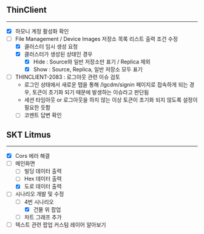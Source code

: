 ## ThinClient
---
- [x] 하모니 계정 활성화 확인
- [ ] File Management / Device Images 저장소 목록 리스트 출력 조건 수정
	- [x] 클러스터 임시 생성 요청
	- [x] 클러스터가 생성된 상태인 경우
		- [x] Hide : Source와 일반 저장소만 표기 / Replica 제외
		- [x] Show : Source, Replica, 일반 저장소 모두 표기
- [ ] THINCLIENT-2083 : 로그아웃 관련 이슈 검토
	- 로그인 상태에서 새로운 탭을 통해 /lgcdm/signin 페이지로 접속하게 되는 경우,
	  토큰이 초기화 되기 때문에 발생하는 이슈라고 판단됨
	- 세션 타임아웃 or 로그아웃을 하지 않는 이상 토큰이 초기화 되지 않도록 설정이 필요한 듯함
	- [ ] 코멘트 답변 확인

## SKT Litmus
---
- [x] Cors 에러 해결
- [ ] 메인화면
	- [ ] 빌딩 데이터 출력
	- [ ] Hex 데이터 출력
	- [x] 도로 데이터 출력
- [ ] 시나리오 개발 및 수정
	- [ ] 4번 시나리오
		- [x] 건물 위 팝업
	- [ ] 차트 그래프 추가
- [ ] 텍스트 관련 팝업 커스텀 레이어 알아보기